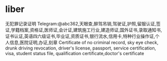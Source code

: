 # liber
无犯罪记录证明 Telegram:@abc362,天眼查,醉驾吊销,驾驶证,护照,留服认证,签证,学籍档案,资格证,医师证,会计证,建筑施工行业,建造师证,国外证书,录取通知书,证书认证,英语四六级证书,毕业证,资质证书,银行流水,信用卡,特种行业操作证,个人信息,医院证明,办证,刻章 Certificate of no criminal record, sky eye check, drunk driving revocation, driver's license, passport, service certification, visa, student status file, qualification certificate,doctor's certificate
